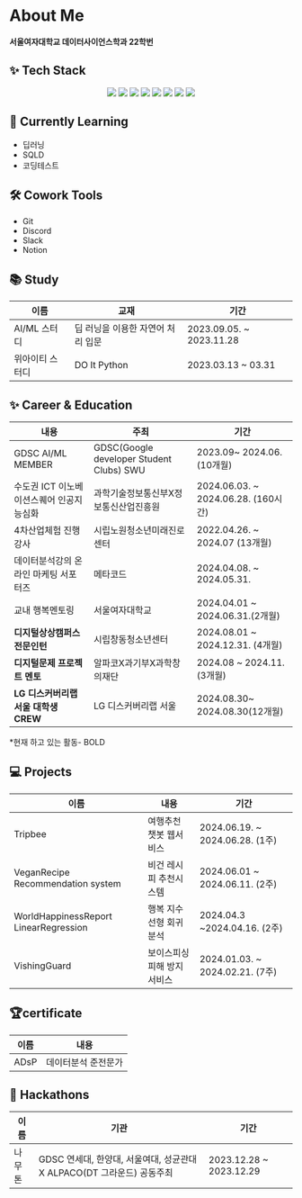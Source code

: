 # About Me
**서울여자대학교 데이터사이언스학과 22학번**

## ✨ Tech Stack 

<div align="center">
  <img src="https://img.shields.io/badge/python-FFCC33.svg?style=for-the-badge&logo=python&logoColor=white" />
  <img src="https://img.shields.io/badge/pycharm-000000.svg?style=for-the-badge&logo=pycharm&logoColor=white" />
  <img src="https://img.shields.io/badge/HeidiSQL-88CE02.svg?style=for-the-badge&logo=HeidiSQL&logoColor=white" />
  <img src="https://img.shields.io/badge/MySQL-4479A1.svg?style=for-the-badge&logo=MySQL&logoColor=white" />
  <img src="https://img.shields.io/badge/Docker-2496ED.svg?style=for-the-badge&logo=Docker&logoColor=white" />
  <img src="https://img.shields.io/badge/R-276DC3.svg?style=for-the-badge&logo=R&logoColor=white" />
  <img src="https://img.shields.io/badge/SPSS-0536DD.svg?style=for-the-badge&logo=IBM&logoColor=white" />
  <img src="https://img.shields.io/badge/FASTAPI-009688.svg?style=for-the-badge&logo=FASTAPI&logoColor=white" />

</div>



## 🌱 Currently Learning
- 딥러닝
- SQLD
- 코딩테스트 

## 🛠️ Cowork Tools
- Git
- Discord
- Slack
- Notion

## 📚 Study
| 이름                | 교재                                    | 기간                               |
|-------------------|---------------------------------------|----------------------------------|
| AI/ML 스터디         | 딥 러닝을 이용한 자연어 처리 입문          | 2023.09.05. ~ 2023.11.28       |
| 위아이티 스터디      | DO It Python                          |2023.03.13 ~ 03.31   |


## ✨ Career & Education
| 내용                                    | 주최                                | 기간                      |
|---------------------------------------|-----------------------------------|-------------------------|
| GDSC AI/ML MEMBER             |GDSC(Google developer Student Clubs) SWU | 2023.09~ 2024.06. (10개월)
| 수도권 ICT 이노베이션스퀘어 인공지능심화  | 과학기술정보통신부X정보통신산업진흥원 | 2024.06.03. ~ 2024.06.28. (160시간) |
| 4차산업체험 진행 강사                       | 시립노원청소년미래진로센터      | 2022.04.26. ~ 2024.07 (13개월)   |
| 데이터분석강의 온라인 마케팅 서포터즈  |   메타코드                    | 2024.04.08. ~ 2024.05.31.          |
| 교내 행복멘토링                             | 서울여자대학교                   |2024.04.01 ~ 2024.06.31.(2개월)
| **디지털상상캠퍼스 전문인턴**                    | 시립창동청소년센터                  | 2024.08.01 ~ 2024.12.31. (4개월)|
| **디지털문제 프로젝트 멘토** | 알파코X과기부X과학창의재단| 2024.08 ~ 2024.11. (3개월)|
| **LG 디스커버리랩 서울 대학생 CREW** | LG 디스커버리랩 서울 | 2024.08.30~ 2024.08.30(12개월)|
*현재 하고 있는 활동- BOLD

## 💻 Projects
| 이름           | 내용                                        |기간                     |
|---------------|----------------------------------------|----------------------------------|
| Tripbee       | 여행추천 챗봇 웹서비스               | 2024.06.19. ~ 2024.06.28. (1주) | ChatGPT API연결,결과창 연결 코드 개발 
| VeganRecipe Recommendation system  |  비건 레시피 추천시스템  | 2024.06.01 ~ 2024.06.11. (2주) |
| WorldHappinessReport LinearRegression  | 행복 지수 선형 회귀분석  | 2024.04.3 ~2024.04.16. (2주)  |
| VishingGuard  | 보이스피싱 피해 방지 서비스                     | 2024.01.03. ~ 2024.02.21. (7주)  ||보이스피싱 확률 예측 모델 개발(AI)


## 🏆certificate
| 이름           | 내용                                     | 
|---------------|----------------------------------------|
| ADsP  | 데이터분석 준전문가                                   |   

## 🎉 Hackathons
| 이름       | 기관                                                              | 기간                               |
|------------|-------------------------------------------------------------------|----------------------------------|
| 나무톤  | GDSC 연세대, 한양대, 서울여대, 성균관대 X ALPACO(DT 그라운드) 공동주최 | 2023.12.28 ~ 2023.12.29           |


